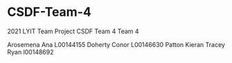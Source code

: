# CSDF-Team-4
2021 LYIT Team Project CSDF Team 4
Team 4	

Arosemena	Ana L00144155
Doherty	Conor L00146630
Patton	Kieran
Tracey	Ryan l00148692 
